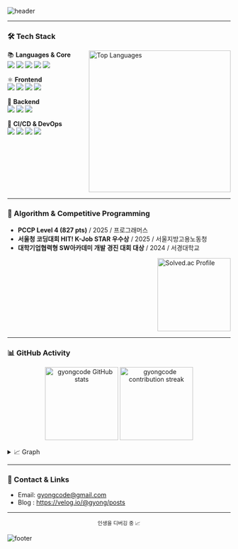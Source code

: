 <!-- Wave Header -->
![header](https://capsule-render.vercel.app/api?type=waving&height=260&text=💻%20Devlog%20of%20Gyongcode&fontColor=0d1117&color=748ED1&animation=twinkling&fontSize=60&fontAlign=50&fontAlignY=38)

<div align="center">


</div>



---

### 🛠 Tech Stack


<img align="right" src="https://github-readme-stats.vercel.app/api/top-langs/?username=gyongcode&layout=compact&theme=blue_navy&hide_border=true" width="320" alt="Top Languages" />

📚 **Languages & Core**
<br>
<img src="https://img.shields.io/badge/Java-007396?style=for-the-badge&logo=openjdk&logoColor=white" />
<img src="https://img.shields.io/badge/Python-3776AB?style=for-the-badge&logo=python&logoColor=white" />
<img src="https://img.shields.io/badge/C-00599C?style=for-the-badge&logo=c&logoColor=white" />
<img src="https://img.shields.io/badge/C%2B%2B-00599C?style=for-the-badge&logo=c%2B%2B&logoColor=white" />
<img src="https://img.shields.io/badge/JavaScript-F7DF1E?style=for-the-badge&logo=javascript&logoColor=222222" />

⚛️ **Frontend**
<br>
<img src="https://img.shields.io/badge/HTML5-E34F26?style=for-the-badge&logo=html5&logoColor=white" />
<img src="https://img.shields.io/badge/JavaScript-F7DF1E?style=for-the-badge&logo=javascript&logoColor=222222" />
<img src="https://img.shields.io/badge/React-61DAFB?style=for-the-badge&logo=react&logoColor=222222" />
<img src="https://img.shields.io/badge/Next.js-000000?style=for-the-badge&logo=nextdotjs&logoColor=white" />

🌱 **Backend**
<br>
<img src="https://img.shields.io/badge/Spring%20Boot-6DB33F?style=for-the-badge&logo=springboot&logoColor=white" />
<img src="https://img.shields.io/badge/Spring%20Cloud-6DB33F?style=for-the-badge&logo=spring&logoColor=white" />
<img src="https://img.shields.io/badge/MSA-FF6B6B?style=for-the-badge&logo=cloudsmith&logoColor=white" />

🚀 **CI/CD & DevOps**
<br>
<img src="https://img.shields.io/badge/Docker-2496ED?style=for-the-badge&logo=docker&logoColor=white" />
<img src="https://img.shields.io/badge/Kubernetes-326CE5?style=for-the-badge&logo=kubernetes&logoColor=white" />
<img src="https://img.shields.io/badge/Jenkins-D24939?style=for-the-badge&logo=jenkins&logoColor=white" />
<img src="https://img.shields.io/badge/ArgoCD-EF7B4D?style=for-the-badge&logo=argo&logoColor=white" />


<br clear="both"/>

---

### 🧠 Algorithm & Competitive Programming

- **PCCP Level 4 (827 pts)** / 2025 / 프로그래머스
- **서울청 코딩대회 HIT! K-Job STAR 우수상** / 2025 / 서울지방고용노동청
- **대학기업협력형 SW아카데미 개발 경진 대회 대상** / 2024 / 서경대학교

<a href="https://solved.ac/gyongcode/">
  <img align="right" src="http://mazassumnida.wtf/api/v2/generate_badge?boj=gyongcode" alt="Solved.ac Profile" height="165"/>
</a>



<br clear="right"/>

---

### 📊 GitHub Activity

<p align="center">
  <img 
    src="https://github-readme-stats.vercel.app/api?username=gyongcode&show_icons=true&theme=blue_navy&rank_icon=github&hide_border=true" 
    height="165" 
    alt="gyongcode GitHub stats" />
  <img 
    src="https://streak-stats.demolab.com?user=gyongcode&theme=blue-navy&hide_border=true" 
    height="165" 
    alt="gyongcode contribution streak" />
</p>

<details>
  <summary>📈 Graph</summary>
  <p align="center">
    <img 
      src="https://github-readme-activity-graph.vercel.app/graph?username=gyongcode&theme=tokyo-night&hide_border=true&area=true" 
      alt="Commit activity graph" />
  </p>
</details>

---




### 💬 Contact & Links

- Email:  gyongcode@gmail.com
- Blog :  https://velog.io/@gyong/posts

---

<p align="center">
  <sub>인생을 디버깅 중 📈</sub>
</p>

<!-- Footer Wave -->
![footer](https://capsule-render.vercel.app/api?type=waving&height=200&section=footer&color=748ED1&fontColor=0d1117)
